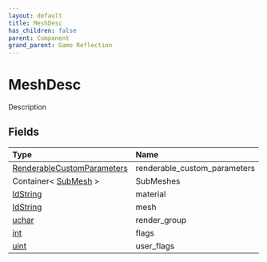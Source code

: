 ```yaml
---
layout: default
title: MeshDesc
has_children: false
parent: Component
grand_parent: Game Reflection
---
```

# MeshDesc
Description 

## Fields

| Type | Name |
|:----------|:--------------|
| [RenderableCustomParameters](/riftbreaker-wiki/docs/game-reflection/components/renderable_custom_parameters/) | renderable_custom_parameters |
| Container< [SubMesh](/riftbreaker-wiki/docs/game-reflection/classes/sub_mesh/) > | SubMeshes |
| [IdString](/riftbreaker-wiki/docs/game-reflection/components/id_string/) | material |
| [IdString](/riftbreaker-wiki/docs/game-reflection/components/id_string/) | mesh |
| [uchar](/riftbreaker-wiki/docs/game-reflection/enums/uchar/) | render_group |
| [int](/riftbreaker-wiki/docs/game-reflection/enums/int/) | flags |
| [uint](/riftbreaker-wiki/docs/game-reflection/components/uint/) | user_flags |

